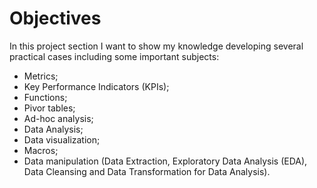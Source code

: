# Objectives
In this project section I want to show my knowledge developing several practical cases including some important subjects:
- Metrics;
- Key Performance Indicators (KPIs);
- Functions;
- Pivor tables;
- Ad-hoc analysis;
- Data Analysis;
- Data visualization;
- Macros;
- Data manipulation (Data Extraction, Exploratory Data Analysis (EDA), Data Cleansing and Data Transformation for Data Analysis).